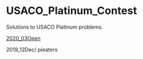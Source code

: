 # USACO_Platinum_Contest
Solutions to USACO Platinum problems.

[2020_03Open](/2020_03Open/README.md)

2019_12Dec/
pieaters

